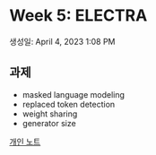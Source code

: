 # Week 5: ELECTRA

생성일: April 4, 2023 1:08 PM

## 과제

- masked language modeling
- replaced token detection
- weight sharing
- generator size

[개인 노트](Week%205%20ELECTRA%2075663b4ad34d45d7a00591915c7076a7/%E1%84%80%E1%85%A2%E1%84%8B%E1%85%B5%E1%86%AB%20%E1%84%82%E1%85%A9%E1%84%90%E1%85%B3%203ffe170dd3b2403ea65d1bd611eaa786.csv)